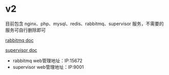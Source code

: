 # v2

目前包含 nginx、php、mysql、redis、rabbitmq、supervisor 服务，不需要的服务可自行删除即可

[rabbitmq doc](https://www.rabbitmq.com/getstarted.html)

[supervisor doc](http://supervisord.org/index.html)

- rabbitmq web管理地址：IP:15672
- supervisor web管理地址：IP:9001
